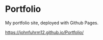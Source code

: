 # Portfolio
My portfolio site, deployed with Github Pages.

https://johnfuhrm12.github.io/Portfolio/
